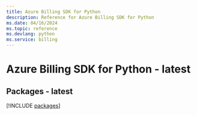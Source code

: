 ```yaml
---
title: Azure Billing SDK for Python
description: Reference for Azure Billing SDK for Python
ms.date: 04/16/2024
ms.topic: reference
ms.devlang: python
ms.service: billing
---
```

# Azure Billing SDK for Python - latest
## Packages - latest
[!INCLUDE [packages](billing-index.md)]